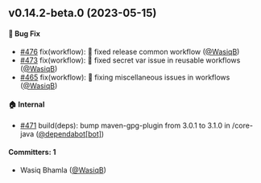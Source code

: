 ## v0.14.2-beta.0 (2023-05-15)

#### :bug: Bug Fix
* [#476](https://github.com/BoykaFramework/boyka-framework/pull/476) fix(workflow): :bug: fixed release common workflow ([@WasiqB](https://github.com/WasiqB))
* [#473](https://github.com/BoykaFramework/boyka-framework/pull/473) fix(workflow): :bug: fixed secret var issue in reusable workflows ([@WasiqB](https://github.com/WasiqB))
* [#465](https://github.com/BoykaFramework/boyka-framework/pull/465) fix(workflow): :bug: fixing miscellaneous issues in workflows ([@WasiqB](https://github.com/WasiqB))

#### :house: Internal
* [#471](https://github.com/BoykaFramework/boyka-framework/pull/471) build(deps): bump maven-gpg-plugin from 3.0.1 to 3.1.0 in /core-java ([@dependabot[bot]](https://github.com/apps/dependabot))

#### Committers: 1
- Wasiq Bhamla ([@WasiqB](https://github.com/WasiqB))

